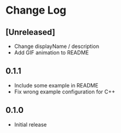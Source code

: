 # Change Log

## [Unreleased]

- Change displayName / description
- Add GIF animation to README

## 0.1.1

- Include some example in README
- Fix wrong example configuration for C++

## 0.1.0

- Initial release
